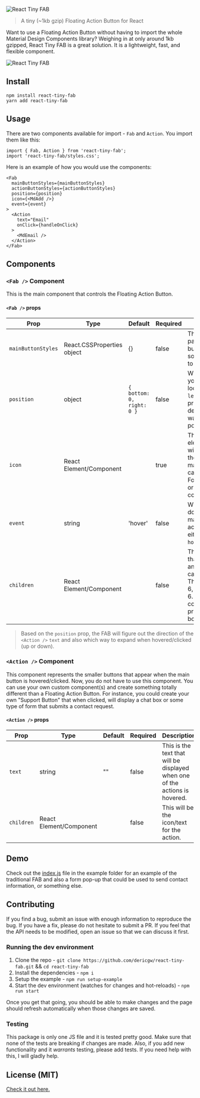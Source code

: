 ![React Tiny FAB](https://raw.githubusercontent.com/dericgw/react-tiny-fab/master/logo.png)

> A tiny (~1kb gzip) Floating Action Button for React

Want to use a Floating Action Button without having to import the whole Material Design Components library? Weighing in
at only around 1kb gzipped, React Tiny FAB is a great solution. It is a lightweight, fast, and flexible component.

![React Tiny FAB](https://raw.githubusercontent.com/dericgw/react-tiny-fab/master/fab.gif)

## Install

```
npm install react-tiny-fab
yarn add react-tiny-fab
```

## Usage
There are two components available for import - `Fab` and `Action`. You import them like this:

```
import { Fab, Action } from 'react-tiny-fab';
import 'react-tiny-fab/styles.css';
```

Here is an example of how you would use the components:
```
<Fab
  mainButtonStyles={mainButtonStyles}
  actionButtonStyles={actionButtonStyles}
  position={position}
  icon={<MdAdd />}
  event={event}
>
  <Action
    text="Email"
    onClick={handleOnClick}
  >
    <MdEmail />
  </Action>
</Fab>
```

## Components
### `<Fab />` Component
This is the main component that controls the Floating Action Button.

#### `<Fab />` props
| Prop                 | Type                       | Default                   | Required | Description                                                                                                                                |
|----------------------|----------------------------|-------------------------- |----------|--------------------------------------------------------------------------------------------------------------------------------------------|
| `mainButtonStyles`   | React.CSSProperties object | {}                        | false    | This object is passed to the main button's `style` prop so use React styles to style the button.                                           |
| `position`           | object                     | `{ bottom: 0, right: 0 }` | false    | Where do you want your FAB to be located? Use `top`, `left`, `bottom`, `right` properties to declare where you want the FAB to be positioned. |
| `icon`               | React Element/Component    |                           | true     | This element/component will be the used as the icon for the main button. This can be text, or a Font Awesome icon, or any other component. |
| `event`              | string                     | 'hover'                   | false    | What type of event do you want to make the FAB menu active? This can be either `click` or `hover`.                                         |
| `children`           | React Element/Component    |                           | false    | This is the children that will be mapped and rendered. This can be anything. There can be up to 6, but no more than 6. An `Action` component is provided out of the box.           |

> Based on the `position` prop, the FAB will figure out the direction of the `<Action />` `text` and also which way to 
> expand when hovered/clicked (up or down).

### `<Action />` Component 
This component represents the smaller buttons that appear when the main button is hovered/clicked. Now, you do not have 
to use this component. You can use your own custom component(s) and create something totally different than a Floating
Action Button. For instance, you could create your own "Support Button" that when clicked, will display a chat box or 
some type of form that submits a contact request.

#### `<Action />` props
| Prop       | Type                    | Default | Required | Description                                                                  |
|------------|-------------------------|---------|----------|------------------------------------------------------------------------------|
| `text`     | string                  | ""      | false    | This is the text that will be displayed when one of the actions is hovered.  |
| `children` | React Element/Component |         | false    | This will be the icon/text for the action.                                   |

## Demo
Check out the [index.js](./example/src/index.js) file in the example folder for an example of the traditional FAB and 
also a form pop-up that could be used to send contact information, or something else. 

## Contributing
If you find a bug, submit an issue with enough information to reproduce the bug. If you have a fix, please do not 
hesitate to submit a PR. If you feel that the API needs to be modified, open an issue so that we can discuss it first.

### Running the dev environment
1. Clone the repo - `git clone https://github.com/dericgw/react-tiny-fab.git` && `cd react-tiny-fab`
2. Install the dependencies - `npm i`
3. Setup the example - `npm run setup-example`
4. Start the dev environment (watches for changes and hot-reloads) - `npm run start`

Once you get that going, you should be able to make changes and the page should refresh automatically when those changes
are saved.

### Testing
This package is only one JS file and it is tested pretty good. Make sure that none of the tests are breaking if changes
are made. Also, if you add new functionality and it *warrants* testing, please add tests. If you need help with this, I
will gladly help.

## License (MIT)
[Check it out here.](./LICENSE.md)
 